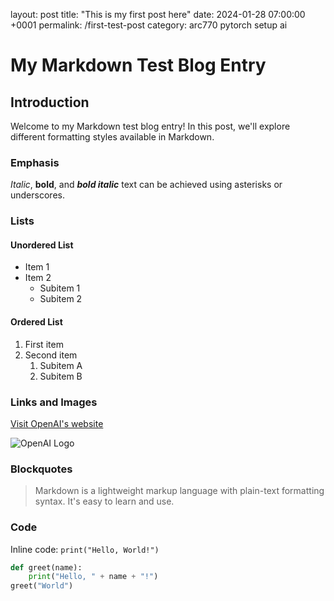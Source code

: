 layout: post 
title: "This is my first post here"
date: 2024-01-28 07:00:00 +0001
permalink: /first-test-post
category: arc770 pytorch setup ai

# My Markdown Test Blog Entry

## Introduction

Welcome to my Markdown test blog entry! In this post, we'll explore different formatting styles available in Markdown.

### Emphasis

*Italic*, **bold**, and ***bold italic*** text can be achieved using asterisks or underscores.

### Lists

#### Unordered List
- Item 1
- Item 2
  - Subitem 1
  - Subitem 2

#### Ordered List
1. First item
2. Second item
   1. Subitem A
   2. Subitem B

### Links and Images

[Visit OpenAI's website](https://openai.com)

![OpenAI Logo](https://openai.com/favicon.ico)

### Blockquotes

> Markdown is a lightweight markup language with plain-text formatting syntax. It's easy to learn and use.

### Code

Inline code: `print("Hello, World!")`

```python
def greet(name):
    print("Hello, " + name + "!")
greet("World")
